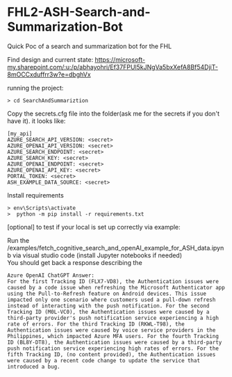 # FHL2-ASH-Search-and-Summarization-Bot
Quick Poc of a search and summarization bot for the FHL


Find design and current state: https://microsoft-my.sharepoint.com/:u:/p/abhayohri/Ef37FPUl5kJNgVa5bxXefA8Bf54DjiT-8mOCCxduffrr3w?e=dbghVx



running the project:

    > cd SearchAndSummariztion
Copy the secrets.cfg file into the folder(ask me for the secrets if you don't have it). it looks like:

    [my_api]
    AZURE_SEARCH_API_VERSION: <secret>
    AZURE_OPENAI_API_VERSION: <secret>
    AZURE_SEARCH_ENDPOINT: <secret>
    AZURE_SEARCH_KEY: <secret>
    AZURE_OPENAI_ENDPOINT: <secret>
    AZURE_OPENAI_API_KEY: <secret>
    PORTAL_TOKEN: <secret>
    ASH_EXAMPLE_DATA_SOURCE: <secret>
 Install requirements

    > env\Scripts\activate
    >  python -m pip install -r requirements.txt

[optional] to test if your local is set up correctly via example:

 Run the /examples/fetch_cognitive_search_and_openAI_example_for_ASH_data.ipynb via visual studio code (install Jupyter notebooks if needed)  
 You should get back a response describing the 

    Azure OpenAI ChatGPT Answer:
    For the first Tracking ID (FLX7-VD8), the Authentication issues were caused by a code issue when refreshing the Microsoft Authenticator app using the Pull-to-Refresh feature on Android devices. This issue impacted only one scenario where customers used a pull-down refresh instead of interacting with the push notification. For the second Tracking ID (M0L-VC0), the Authentication issues were caused by a third-party provider's push notification service experiencing a high rate of errors. For the third Tracking ID (RKWL-T98), the Authentication issues were caused by voice service providers in the Philippines, which impacted Azure MFA users. For the fourth Tracking ID (BL8Y-DT8), the Authentication issues were caused by a third-party push notification service experiencing high rates of errors. For the fifth Tracking ID, (no content provided), the Authentication issues were caused by a recent code change to update the service that introduced a bug.






  




